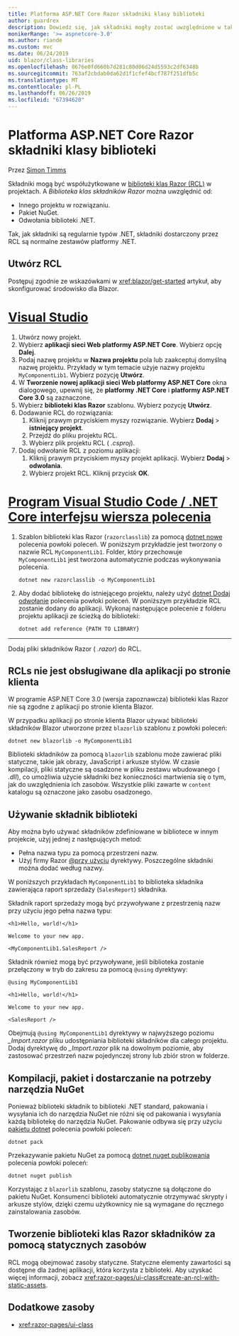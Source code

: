 ```yaml
---
title: Platforma ASP.NET Core Razor składniki klasy biblioteki
author: guardrex
description: Dowiedz się, jak składniki mogły zostać uwzględnione w taki sposób, w aplikacji Blazor z biblioteki składników zewnętrznych.
monikerRange: '>= aspnetcore-3.0'
ms.author: riande
ms.custom: mvc
ms.date: 06/24/2019
uid: blazor/class-libraries
ms.openlocfilehash: 8676e0fd660b7d281c80d06d24d5593c2df6348b
ms.sourcegitcommit: 763af2cbdab0da62d1f1cfef4bcf787f251dfb5c
ms.translationtype: MT
ms.contentlocale: pl-PL
ms.lasthandoff: 06/26/2019
ms.locfileid: "67394620"
---
```

# <a name="aspnet-core-razor-components-class-libraries"></a>Platforma ASP.NET Core Razor składniki klasy biblioteki

Przez [Simon Timms](https://github.com/stimms)

Składniki mogą być współużytkowane w [biblioteki klas Razor (RCL)](xref:razor-pages/ui-class) w projektach. A *Biblioteka klas składników Razor* można uwzględnić od:

* Innego projektu w rozwiązaniu.
* Pakiet NuGet.
* Odwołania biblioteki .NET.

Tak, jak składniki są regularnie typów .NET, składniki dostarczony przez RCL są normalne zestawów platformy .NET.

## <a name="create-an-rcl"></a>Utwórz RCL

Postępuj zgodnie ze wskazówkami w <xref:blazor/get-started> artykuł, aby skonfigurować środowisko dla Blazor.

# <a name="visual-studiotabvisual-studio"></a>[Visual Studio](#tab/visual-studio)

1. Utwórz nowy projekt.
1. Wybierz **aplikacji sieci Web platformy ASP.NET Core**. Wybierz opcję **Dalej**.
1. Podaj nazwę projektu w **Nazwa projektu** pola lub zaakceptuj domyślną nazwę projektu. Przykłady w tym temacie użyje nazwy projektu `MyComponentLib1`. Wybierz pozycję **Utwórz**.
1. W **Tworzenie nowej aplikacji sieci Web platformy ASP.NET Core** okna dialogowego, upewnij się, że **platformy .NET Core** i **platformy ASP.NET Core 3.0** są zaznaczone.
1. Wybierz **biblioteki klas Razor** szablonu. Wybierz pozycję **Utwórz**.
1. Dodawanie RCL do rozwiązania:
   1. Kliknij prawym przyciskiem myszy rozwiązanie. Wybierz **Dodaj** > **istniejący projekt**.
   1. Przejdź do pliku projektu RCL.
   1. Wybierz plik projektu RCL ( *.csproj*).
1. Dodaj odwołanie RCL z poziomu aplikacji:
   1. Kliknij prawym przyciskiem myszy projekt aplikacji. Wybierz **Dodaj** > **odwołania**.
   1. Wybierz projekt RCL. Kliknij przycisk **OK**.

# <a name="visual-studio-code--net-core-clitabvisual-studio-codenetcore-cli"></a>[Program Visual Studio Code / .NET Core interfejsu wiersza polecenia](#tab/visual-studio-code+netcore-cli)

1. Szablon biblioteki klas Razor (`razorclasslib`) za pomocą [dotnet nowe](/dotnet/core/tools/dotnet-new) polecenia powłoki poleceń. W poniższym przykładzie jest tworzony o nazwie RCL `MyComponentLib1`. Folder, który przechowuje `MyComponentLib1` jest tworzona automatycznie podczas wykonywania polecenia.

   ```console
   dotnet new razorclasslib -o MyComponentLib1
   ```

1. Aby dodać bibliotekę do istniejącego projektu, należy użyć [dotnet Dodaj odwołanie](/dotnet/core/tools/dotnet-add-reference) polecenia powłoki poleceń. W poniższym przykładzie RCL zostanie dodany do aplikacji. Wykonaj następujące polecenie z folderu projektu aplikacji ze ścieżką do biblioteki:

   ```console
   dotnet add reference {PATH TO LIBRARY}
   ```

---

Dodaj pliki składników Razor ( *.razor*) do RCL.

## <a name="rcls-not-supported-for-client-side-apps"></a>RCLs nie jest obsługiwane dla aplikacji po stronie klienta

W programie ASP.NET Core 3.0 (wersja zapoznawcza) biblioteki klas Razor nie są zgodne z aplikacji po stronie klienta Blazor.

W przypadku aplikacji po stronie klienta Blazor używać biblioteki składników Blazor utworzone przez `blazorlib` szablonu z powłoki poleceń:

```console
dotnet new blazorlib -o MyComponentLib1
```

Biblioteki składników za pomocą `blazorlib` szablonu może zawierać pliki statyczne, takie jak obrazy, JavaScript i arkusze stylów. W czasie kompilacji, pliki statyczne są osadzone w pliku zestawu wbudowanego ( *.dll*), co umożliwia użycie składniki bez konieczności martwienia się o tym, jak do uwzględnienia ich zasobów. Wszystkie pliki zawarte w `content` katalogu są oznaczone jako zasobu osadzonego.

## <a name="consume-a-library-component"></a>Używanie składnik biblioteki

Aby można było używać składników zdefiniowane w bibliotece w innym projekcie, użyj jednej z następujących metod:

* Pełna nazwa typu za pomocą przestrzeni nazw.
* Użyj firmy Razor [ \@przy użyciu](xref:mvc/views/razor#using) dyrektywy. Poszczególne składniki można dodać według nazwy.

W poniższych przykładach `MyComponentLib1` to biblioteka składnika zawierająca raport sprzedaży (`SalesReport`) składnika.

Składnik raport sprzedaży mogą być przywoływane z przestrzenią nazw przy użyciu jego pełna nazwa typu:

```cshtml
<h1>Hello, world!</h1>

Welcome to your new app.

<MyComponentLib1.SalesReport />
```

Składnik również mogą być przywoływane, jeśli biblioteka zostanie przełączony w tryb do zakresu za pomocą `@using` dyrektywy:

```cshtml
@using MyComponentLib1

<h1>Hello, world!</h1>

Welcome to your new app.

<SalesReport />
```

Obejmują `@using MyComponentLib1` dyrektywy w najwyższego poziomu *_Import.razor* pliku udostępniania biblioteki składników dla całego projektu. Dodaj dyrektywę do *_Import.razor* plik na dowolnym poziomie, aby zastosować przestrzeń nazw pojedynczej strony lub zbiór stron w folderze.

## <a name="build-pack-and-ship-to-nuget"></a>Kompilacji, pakiet i dostarczanie na potrzeby narzędzia NuGet

Ponieważ biblioteki składnik to biblioteki .NET standard, pakowania i wysyłania ich do narzędzia NuGet nie różni się od pakowania i wysyłania każdą bibliotekę do narzędzia NuGet. Pakowanie odbywa się przy użyciu [pakietu dotnet](/dotnet/core/tools/dotnet-pack) polecenia powłoki poleceń:

```console
dotnet pack
```

Przekazywanie pakietu NuGet za pomocą [dotnet nuget publikowania](/dotnet/core/tools/dotnet-nuget-push) polecenia powłoki poleceń:

```console
dotnet nuget publish
```

Korzystając z `blazorlib` szablonu, zasoby statyczne są dołączone do pakietu NuGet. Konsumenci biblioteki automatycznie otrzymywać skrypty i arkusze stylów, dzięki czemu użytkownicy nie są wymagane do ręcznego zainstalowania zasobów.

## <a name="create-a-razor-components-class-library-with-static-assets"></a>Tworzenie biblioteki klas Razor składników za pomocą statycznych zasobów

RCL mogą obejmować zasoby statyczne. Statyczne elementy zawartości są dostępne dla żadnej aplikacji, która korzysta z biblioteki. Aby uzyskać więcej informacji, zobacz <xref:razor-pages/ui-class#create-an-rcl-with-static-assets>.

## <a name="additional-resources"></a>Dodatkowe zasoby

* <xref:razor-pages/ui-class>
